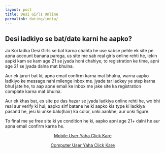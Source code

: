 ```yaml
---
layout: post
title: Desi Girls Online
permalink: dating/india/
---
```


<div class="jumbotron">
  <h2>Desi ladkiyo se bat/date karni he aapko?</h2>
  <p> Jo Koi ladka Desi Girls se bat karna chahta he use sabse pehle ek site pe apna account banana parega, us site me sab real girls online rehti he, lekin aapki kam se kam age 21 se jyada honi chahiye, to registration ke time, apni age 21 se jyada dalna mat bhulna. </p> 
  
 <p>Aur ek jaruri bat ki, apna email confirm karna mat bhulna, warna aapko ladkiyo ke message nahi milenge inbox me. jyade tar ladkey ye step karna bhul jate he, to aap apne email ke inbox me jake site ka registration complate karna mat bhulna.</p>
 
 <p>Aur ek khas bat, es site pe das hazar se jyada ladkiya online rehti he, wo bhi real aur verify ki hui, aapko sirf batane he ki aapko kis type ki ladkiya pasand he, jesi ki unke balo(hair) ka color, unki aankhe, aur unki figure. </p>
 
<p> To final me ye free site ki ye condition he ki, aapko apni age 21+ dalni he aur apna email confirm karna he.</p>
  <center>
  <p><a class="btn btn-primary btn-lg" href="http://mmtrkpy.com/mt/x2741394e4v233t224q2u234/" role="button"> Mobile User Yaha Click Kare </a></p>
  <p><a class="btn btn-primary btn-lg" href="http://mmtrkpy.com/mt/w2a4z27484s233t224q2u234/" role="button"> Computer User Yaha Click Kare </a></p>
 </center>
</div>
